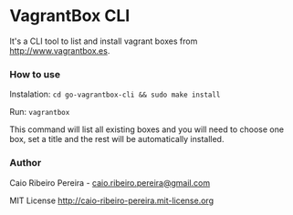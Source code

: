 # VagrantBox CLI

It's a CLI tool to list and install vagrant boxes from http://www.vagrantbox.es.

### How to use

Instalation: `cd go-vagrantbox-cli && sudo make install`

Run: `vagrantbox`

This command will list all existing boxes and you will need to choose one box, set a title and the rest will be automatically installed.

### Author

Caio Ribeiro Pereira - caio.ribeiro.pereira@gmail.com 

MIT License <http://caio-ribeiro-pereira.mit-license.org>
